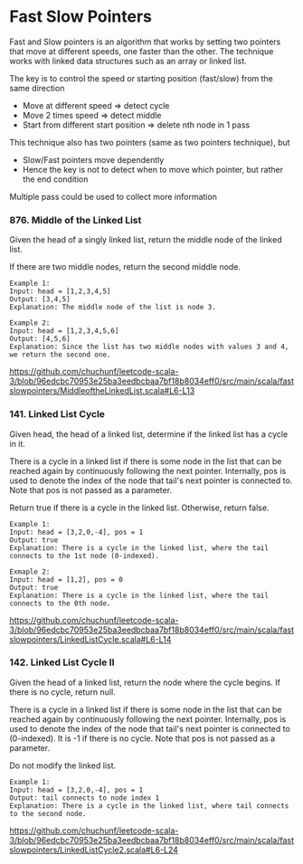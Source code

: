 # Fast Slow Pointers

Fast and Slow pointers is an algorithm that works by setting two pointers that move at different speeds, one faster than the other.
The technique works with linked data structures such as an array or linked list.

The key is to control the speed or starting position (fast/slow) from the same direction
- Move at different speed => detect cycle
- Move 2 times speed => detect middle
- Start from different start position => delete nth node in 1 pass

This technique also has two pointers (same as two pointers technique), but
- Slow/Fast pointers move dependently
- Hence the key is not to detect when to move which pointer, but rather the end condition

Multiple pass could be used to collect more information

### 876. Middle of the Linked List
Given the head of a singly linked list, return the middle node of the linked list.

If there are two middle nodes, return the second middle node.
```
Example 1:
Input: head = [1,2,3,4,5]
Output: [3,4,5]
Explanation: The middle node of the list is node 3.

Example 2:
Input: head = [1,2,3,4,5,6]
Output: [4,5,6]
Explanation: Since the list has two middle nodes with values 3 and 4, we return the second one.
```
https://github.com/chuchunf/leetcode-scala-3/blob/96edcbc70953e25ba3eedbcbaa7bf18b8034eff0/src/main/scala/fastslowpointers/MiddleoftheLinkedList.scala#L6-L13

### 141. Linked List Cycle
Given head, the head of a linked list, determine if the linked list has a cycle in it.

There is a cycle in a linked list if there is some node in the list that can be reached again by continuously following the next pointer. Internally, pos is used to denote the index of the node that tail's next pointer is connected to. Note that pos is not passed as a parameter.

Return true if there is a cycle in the linked list. Otherwise, return false.
```
Example 1:
Input: head = [3,2,0,-4], pos = 1
Output: true
Explanation: There is a cycle in the linked list, where the tail connects to the 1st node (0-indexed).

Exmaple 2:
Input: head = [1,2], pos = 0
Output: true
Explanation: There is a cycle in the linked list, where the tail connects to the 0th node.
```
https://github.com/chuchunf/leetcode-scala-3/blob/96edcbc70953e25ba3eedbcbaa7bf18b8034eff0/src/main/scala/fastslowpointers/LinkedListCycle.scala#L6-L14

### 142. Linked List Cycle II
Given the head of a linked list, return the node where the cycle begins. If there is no cycle, return null.

There is a cycle in a linked list if there is some node in the list that can be reached again by continuously following the next pointer. Internally, pos is used to denote the index of the node that tail's next pointer is connected to (0-indexed). It is -1 if there is no cycle. Note that pos is not passed as a parameter.

Do not modify the linked list.
```
Example 1:
Input: head = [3,2,0,-4], pos = 1
Output: tail connects to node index 1
Explanation: There is a cycle in the linked list, where tail connects to the second node.
```
https://github.com/chuchunf/leetcode-scala-3/blob/96edcbc70953e25ba3eedbcbaa7bf18b8034eff0/src/main/scala/fastslowpointers/LinkedListCycle2.scala#L6-L24